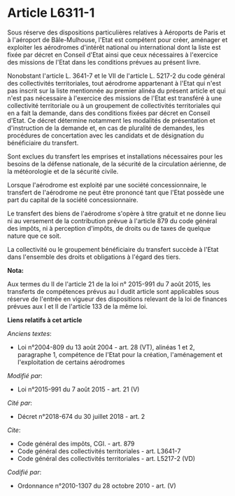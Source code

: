 # Article L6311-1

Sous réserve des dispositions particulières relatives à Aéroports de Paris et à l'aéroport de Bâle-Mulhouse, l'Etat est
compétent pour créer, aménager et exploiter les aérodromes d'intérêt national ou international dont la liste est fixée par
décret en Conseil d'Etat ainsi que ceux nécessaires à l'exercice des missions de l'Etat dans les conditions prévues au
présent livre.

Nonobstant l'article L. 3641-7 et le VII de l'article L. 5217-2 du code général des collectivités territoriales, tout
aérodrome appartenant à l'Etat qui n'est pas inscrit sur la liste mentionnée au premier alinéa du présent article et qui
n'est pas nécessaire à l'exercice des missions de l'Etat est transféré à une collectivité territoriale ou à un groupement de
collectivités territoriales qui en a fait la demande, dans des conditions fixées par décret en Conseil d'Etat. Ce décret
détermine notamment les modalités de présentation et d'instruction de la demande et, en cas de pluralité de demandes, les
procédures de concertation avec les candidats et de désignation du bénéficiaire du transfert. 

Sont exclues du transfert les emprises et installations nécessaires pour les besoins de la défense nationale, de la sécurité
de la circulation aérienne, de la météorologie et de la sécurité civile. 

Lorsque l'aérodrome est exploité par une société concessionnaire, le transfert de l'aérodrome ne peut être prononcé tant que
l'Etat possède une part du capital de la société concessionnaire. 

Le transfert des biens de l'aérodrome s'opère à titre gratuit et ne donne lieu ni au versement de la contribution prévue à
l'article 879 du code général des impôts, ni à perception d'impôts, de droits ou de taxes de quelque nature que ce soit. 

La collectivité ou le groupement bénéficiaire du transfert succède à l'Etat dans l'ensemble des droits et obligations à
l'égard des tiers.

**Nota:**

Aux termes du II de l'article 21 de la loi n° 2015-991 du 7 août 2015, les transferts de compétences prévus au I dudit
article sont applicables sous réserve de l'entrée en vigueur des dispositions relevant de la loi de finances prévues aux I et
II de l'article 133 de la même loi.

**Liens relatifs à cet article**

_Anciens textes_:

  - Loi n°2004-809 du 13 août 2004 - art. 28 (VT), alinéas 1 et 2, paragraphe 1, compétence de l'Etat pour la création, l'aménagement et l'exploitation de certains aérodromes

_Modifié par_:

  - Loi n°2015-991 du 7 août 2015 - art. 21 (V)

_Cité par_:

  - Décret n°2018-674 du 30 juillet 2018 - art. 2

_Cite_:

  - Code général des impôts, CGI. - art. 879
  - Code général des collectivités territoriales - art. L3641-7
  - Code général des collectivités territoriales - art. L5217-2 (VD)

_Codifié par_:

  - Ordonnance n°2010-1307 du 28 octobre 2010 - art. (V)

